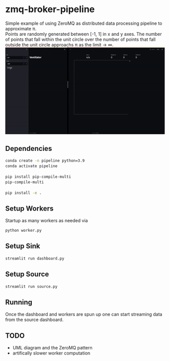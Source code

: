 # zmq-broker-pipeline
Simple example of using ZeroMQ as distributed data processing pipeline to approximate π.  
Points are randomly generated between [-1, 1] in x and y axes.  The number of points that fall within the unit circle
over the number of points that fall outside the unit circle approachs π as the limit -> ∞.
![ZMQ Pipeline Approximate Pi](./docs/zmq-pipeline.gif?raw=true "Approximate Pi")

## Dependencies
```bash
conda create -n pipeline python=3.9
conda activate pipeline

pip install pip-compile-multi
pip-compile-multi

pip install -e .
```

## Setup Workers
Startup as many workers as needed via
```bash
python worker.py
```

## Setup Sink
```bash
streamlit run dashboard.py
```

## Setup Source
```bash
streamlit run source.py
```

## Running
Once the dashboard and workers are spun up one can start streaming data from the source dashboard.

## TODO
- UML diagram and the ZeroMQ pattern
- artifically slower worker computation